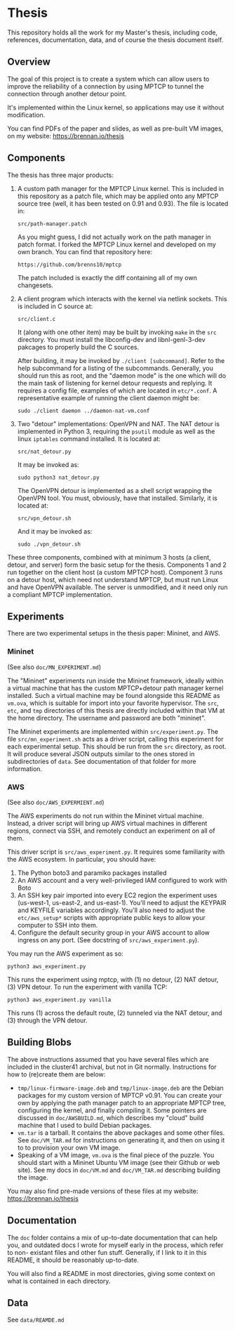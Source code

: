 Thesis
======

This repository holds all the work for my Master's thesis, including code,
references, documentation, data, and of course the thesis document itself.

Overview
--------

The goal of this project is to create a system which can allow users to improve
the reliability of a connection by using MPTCP to tunnel the connection through
another detour point.

It's implemented within the Linux kernel, so applications may use it without
modification.

You can find PDFs of the paper and slides, as well as pre-built VM images, on my
website: https://brennan.io/thesis

Components
----------

The thesis has three major products:

1. A custom path manager for the MPTCP Linux kernel. This is included in this
   repository as a patch file, which may be applied onto any MPTCP source tree
   (well, it has been tested on 0.91 and 0.93). The file is located in:

       src/path-manager.patch

   As you might guess, I did not actually work on the path manager in patch
   format. I forked the MPTCP Linux kernel and developed on my own branch. You
   can find that repository here:

       https://github.com/brenns10/mptcp

   The patch included is exactly the diff containing all of my own changesets.

2. A client program which interacts with the kernel via netlink sockets. This
   is included in C source at:

       src/client.c

   It (along with one other item) may be built by invoking `make` in the `src`
   directory. You must install the libconfig-dev and libnl-genl-3-dev pakcages
   to properly build the C sources.

   After building, it may be invoked by `./client [subcommand]`. Refer to the
   help subcommand for a listing of the subcommands. Generally, you should run
   this as root, and the "daemon mode" is the one which will do the main task of
   listening for kernel detour requests and replying. It requires a config file,
   examples of which are located in `etc/*.conf`. A representative example of
   running the client daemon might be:

       sudo ./client daemon ../daemon-nat-vm.conf

3. Two "detour" implementations: OpenVPN and NAT. The NAT detour is implemented
   in Python 3, requiring the `psutil` module as well as the linux `iptables`
   command installed. It is located at:

       src/nat_detour.py

   It may be invoked as:

       sudo python3 nat_detour.py

   The OpenVPN detour is implemented as a shell script wrapping the OpenVPN tool.
   You must, obviously, have that installed. Similarly, it is located at:

       src/vpn_detour.sh

   And it may be invoked as:

       sudo ./vpn_detour.sh

These three components, combined with at minimum 3 hosts (a client, detour, and
server) form the basic setup for the thesis. Components 1 and 2 run together on
the client host (a custom MPTCP host). Component 3 runs on a detour host, which
need not understand MPTCP, but must run Linux and have OpenVPN available. The
server is unmodified, and it need only run a compliant MPTCP implementation.

Experiments
-----------

There are two experimental setups in the thesis paper: Mininet, and AWS.

### Mininet

(See also `doc/MN_EXPERIMENT.md`)

The "Mininet" experiments run inside the Mininet framework, ideally within a
virtual machine that has the custom MPTCP+detour path manager kernel installed.
Such a virtual machine may be found alongside this README as `vm.ova`, which is
suitable for import into your favorite hypervisor. The `src`, `etc`, and `tmp`
directories of this thesis are directly included within that VM at the home
directory. The username and password are both "mininet".

The Mininet experiments are implemented within `src/experiment.py`. The file
`src/mn_experiment.sh` acts as a driver script, calling this experiment for each
experimental setup. This should be run from the `src` directory, as root. It will
produce several JSON outputs similar to the ones stored in subdirectories of
`data`. See documentation of that folder for more information.

### AWS

(See also `doc/AWS_EXPERMIENT.md`)

The AWS experiments do not run within the Mininet virtual machine. Instead, a
driver script will bring up AWS virtual machines in different regions, connect
via SSH, and remotely conduct an experiment on all of them.

This driver script is `src/aws_experiment.py`. It requires some familiarity with
the AWS ecosystem. In particular, you should have:

1. The Python boto3 and paramiko packages installed
2. An AWS account and a very well-privileged IAM configured to work with Boto
3. An SSH key pair imported into every EC2 region the experiment uses (us-west-1,
   us-east-2, and us-east-1). You'll need to adjust the KEYPAIR and KEYFILE
   variables accordingly. You'll also need to adjust the `etc/aws_setup*` scripts
   with appropriate public keys to allow your computer to SSH into them.
4. Configure the default security group in your AWS account to allow ingress on
   any port. (See docstring of `src/aws_experiment.py`).

You may run the AWS experiment as so:

    python3 aws_experiment.py

This runs the experiment using mptcp, with (1) no detour, (2) NAT detour, (3) VPN
detour. To run the experiment with vanilla TCP:

    python3 aws_experiment.py vanilla

This runs (1) across the default route, (2) tunneled via the NAT detour, and (3)
through the VPN detour.

Building Blobs
--------------

The above instructions assumed that you have several files which are included
in the cluster41 archival, but not in Git normally. Instructions for how to
(re)create them are below:

- `tmp/linux-firmware-image.deb` and `tmp/linux-image.deb` are the Debian packages
  for my custom version of MPTCP v0.91. You can create your own by applying the
  path manager patch to an appropriate MPTCP tree, configuring the kernel, and
  finally compiling it. Some pointers are discussed in `doc/AWSBUILD.md`, which
  describes my "cloud" build machine that I used to build Debian packages.
- `vm.tar` is a tarball. It contains the above packages and some other files. See
  `doc/VM_TAR.md` for instructions on generating it, and then on using it to to
  provision your own VM image.
- Speaking of a VM image, `vm.ova` is the final piece of the puzzle. You should
  start with a Mininet Ubuntu VM image (see their Github or web site). See my docs
  in `doc/VM.md` and `doc/VM_TAR.md` describing building the image.

You may also find pre-made versions of these files at my website:
https://brennan.io/thesis

Documentation
-------------

The `doc` folder contains a mix of up-to-date documentation that can help you,
and outdated docs I wrote for myself early in the process, which refer to non-
existant files and other fun stuff. Generally, if I link to it in this README,
it should be reasonably up-to-date.

You will also find a README in most directories, giving some context on what is
contained in each directory.

Data
----

See `data/REAMDE.md`
